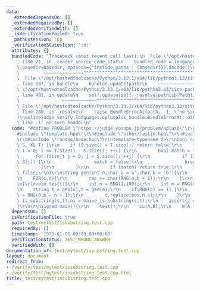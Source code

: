 ```yaml
---
data:
  _extendedDependsOn: []
  _extendedRequiredBy: []
  _extendedVerifiedWith: []
  _isVerificationFailed: true
  _pathExtension: cpp
  _verificationStatusIcon: ':x:'
  attributes: {}
  bundledCode: "Traceback (most recent call last):\n  File \"/opt/hostedtoolcache/Python/3.13.1/x64/lib/python3.13/site-packages/onlinejudge_verify/documentation/build.py\"\
    , line 71, in _render_source_code_stat\n    bundled_code = language.bundle(stat.path,\
    \ basedir=basedir, options={'include_paths': [basedir]}).decode()\n          \
    \         ~~~~~~~~~~~~~~~^^^^^^^^^^^^^^^^^^^^^^^^^^^^^^^^^^^^^^^^^^^^^^^^^^^^^^^^^^^^^^^^^^\n\
    \  File \"/opt/hostedtoolcache/Python/3.13.1/x64/lib/python3.13/site-packages/onlinejudge_verify/languages/cplusplus.py\"\
    , line 187, in bundle\n    bundler.update(path)\n    ~~~~~~~~~~~~~~^^^^^^\n  File\
    \ \"/opt/hostedtoolcache/Python/3.13.1/x64/lib/python3.13/site-packages/onlinejudge_verify/languages/cplusplus_bundle.py\"\
    , line 401, in update\n    self.update(self._resolve(pathlib.Path(included), included_from=path))\n\
    \                ~~~~~~~~~~~~~^^^^^^^^^^^^^^^^^^^^^^^^^^^^^^^^^^^^^^^^^^^^\n \
    \ File \"/opt/hostedtoolcache/Python/3.13.1/x64/lib/python3.13/site-packages/onlinejudge_verify/languages/cplusplus_bundle.py\"\
    , line 260, in _resolve\n    raise BundleErrorAt(path, -1, \"no such header\"\
    )\nonlinejudge_verify.languages.cplusplus_bundle.BundleErrorAt: other/fastio.hpp:\
    \ line -1: no such header\n"
  code: "#define PROBLEM \"https://judge.yosupo.jp/problem/aplusb\"\r\n\r\n\r\n\r\n\
    #include \"template.hpp\"\r\n#include \"other/fastio.hpp\"\r\n#include \"string/is_substring.hpp\"\
    \r\n#include \"random/base.hpp\"\r\ntemplate<typename X>\r\nbool naive_is_substring(X&\
    \ S, X& T) {\r\n    if (S.size() > T.size()) return false;\r\n    for (size_t\
    \ i = 0; i <= T.size() - S.size(); ++i) {\r\n        bool match = true;\r\n  \
    \      for (size_t j = 0; j < S.size(); ++j) {\r\n            if (T[i + j] !=\
    \ S[j]) {\r\n                match = false;\r\n                break;\r\n    \
    \        }\r\n        }\r\n        if (match) return true;\r\n    }\r\n    return\
    \ false;\r\n}\r\nstring gen(int n,char a ='a',char b = 'b'){\r\n    string res;\r\
    \n    FOR(i,n){\r\n        res += char(RNG(a,b + 1));\r\n    }\r\n    return res;\r\
    \n}\r\nvoid test(){\r\n    int n = RNG(1,100);\r\n    int m = RNG(n,200);\r\n\r\
    \n    string s = gen(n),t = gen(m);\r\n    if(RNG(2) == 1) {\r\n        int pos\
    \ = RNG(0,m - n + 1);\r\n        t.replace(pos,n,s);\r\n    }\r\n    bool z =\
    \ is_substring(s,t),ni = naive_is_substring(s,t);\r\n    assert(z == ni);\r\n\
    }\r\n\r\nsigned main(){\r\n    test();\r\n    LL(A,B);\r\n    W(A + B);\r\n}"
  dependsOn: []
  isVerificationFile: true
  path: test/mytest/issubstring.test.cpp
  requiredBy: []
  timestamp: '1970-01-01 00:00:00+00:00'
  verificationStatus: TEST_WRONG_ANSWER
  verifiedWith: []
documentation_of: test/mytest/issubstring.test.cpp
layout: document
redirect_from:
- /verify/test/mytest/issubstring.test.cpp
- /verify/test/mytest/issubstring.test.cpp.html
title: test/mytest/issubstring.test.cpp
---
```

